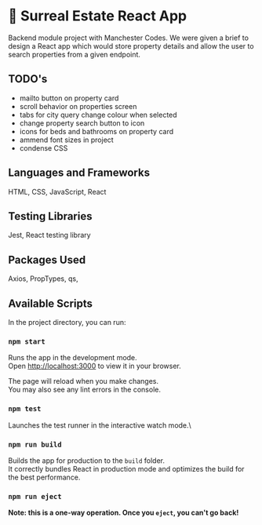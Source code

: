 # :house_with_garden: Surreal Estate React App

Backend module project with Manchester Codes. We were given a brief to design a React app which would store property details and allow the user to search properties from a given endpoint.

## TODO's

- mailto button on property card
- scroll behavior on properties screen
- tabs for city query change colour when selected
- change property search button to icon
- icons for beds and bathrooms on property card
- ammend font sizes in project
- condense CSS

## Languages and Frameworks

HTML, CSS, JavaScript, React

## Testing Libraries

Jest, React testing library

## Packages Used

Axios, PropTypes, qs, 

## Available Scripts

In the project directory, you can run:

### `npm start`

Runs the app in the development mode.\
Open [http://localhost:3000](http://localhost:3000) to view it in your browser.

The page will reload when you make changes.\
You may also see any lint errors in the console.

### `npm test`

Launches the test runner in the interactive watch mode.\

### `npm run build`

Builds the app for production to the `build` folder.\
It correctly bundles React in production mode and optimizes the build for the best performance.

### `npm run eject`

**Note: this is a one-way operation. Once you `eject`, you can't go back!**

